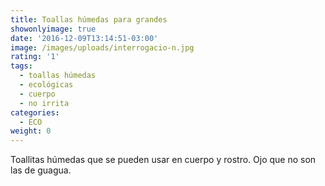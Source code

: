 ```yaml
---
title: Toallas húmedas para grandes
showonlyimage: true
date: '2016-12-09T13:14:51-03:00'
image: /images/uploads/interrogacio-n.jpg
rating: '1'
tags:
  - toallas húmedas
  - ecológicas
  - cuerpo
  - no irrita
categories:
  - ECO
weight: 0
---
```

Toallitas húmedas que se pueden usar en cuerpo y rostro. Ojo que no son las de guagua.

<!--more>

Me refiero a las de FreeMet, la misma marca del detergente que les mostré hace un tiempo y que es biodegradable. 

Lo interesante es que cuando las usas, impides que mercurio, plomo y arsénico del ambiente penetren tu piel. Usualmente recurrimos a este tipo de productos porque sirven para limpiarnos las manos, pero si su utilidad se amplía, se agradece por funcionalidad y porque se ahorra.

Sobre la calidad, las toallitas son gruesas y no por eso menos suaves, retiran bien la mugre de las manos (las usé post jardinereo), no las secan y no tienen aroma. No hay nada peor para nosotras que llevar nuestras manos opacas y casposas. 

Muy buenas. Bien @freemet_chile. #SOYprueboytecuento
